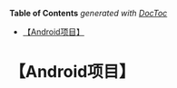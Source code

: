 <!-- START doctoc generated TOC please keep comment here to allow auto update -->
<!-- DON'T EDIT THIS SECTION, INSTEAD RE-RUN doctoc TO UPDATE -->
**Table of Contents**  *generated with [DocToc](https://github.com/thlorenz/doctoc)*

- [【Android项目】](#android%E9%A1%B9%E7%9B%AE)

<!-- END doctoc generated TOC please keep comment here to allow auto update -->

# 【Android项目】